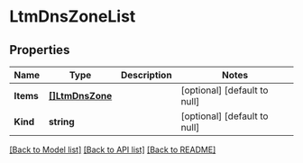 # LtmDnsZoneList

## Properties
Name | Type | Description | Notes
------------ | ------------- | ------------- | -------------
**Items** | [**[]LtmDnsZone**](ltm_dns_zone.md) |  | [optional] [default to null]
**Kind** | **string** |  | [optional] [default to null]

[[Back to Model list]](../README.md#documentation-for-models) [[Back to API list]](../README.md#documentation-for-api-endpoints) [[Back to README]](../README.md)


